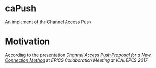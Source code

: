 # caPush
An implement of the Channel Access Push

# Motivation
According to the presentation [*Channel Access Push Proposal for a New Connection Method*](https://indico.esss.lu.se/event/889/session/1/contribution/7)  at *EPICS Collaboration Meeting at ICALEPCS 2017*
